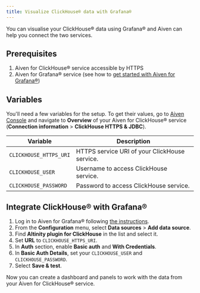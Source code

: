 ```yaml
---
title: Visualize ClickHouse® data with Grafana®
---
```


You can visualise your ClickHouse® data using Grafana® and Aiven can
help you connect the two services.

## Prerequisites

1.  Aiven for ClickHouse® service accessible by HTTPS
1.  Aiven for Grafana® service (see how to
    [get started with Aiven for Grafana®](/docs/products/grafana/get-started))

## Variables

You\'ll need a few variables for the setup. To get their values, go to
[Aiven Console](https://console.aiven.io/) and navigate to **Overview**
of your Aiven for ClickHouse® service (**Connection information** \>
**ClickHouse HTTPS & JDBC**).

| Variable               | Description                                   |
| ---------------------- | --------------------------------------------- |
| `CLICKHOUSE_HTTPS_URI` | HTTPS service URI of your ClickHouse service. |
| `CLICKHOUSE_USER`      | Username to access ClickHouse service.        |
| `CLICKHOUSE_PASSWORD`  | Password to access ClickHouse service.        |

## Integrate ClickHouse® with Grafana®

1.  Log in to Aiven for Grafana® following
    [the instructions](/docs/products/grafana/howto/log-in).
1.  From the **Configuration** menu, select **Data sources** > **Add
    data source**.
1.  Find **Altinity plugin for ClickHouse** in the list and select it.
1.  Set **URL** to `CLICKHOUSE_HTTPS_URI`.
1.  In **Auth** section, enable **Basic auth** and **With Credentials**.
1.  In **Basic Auth Details**, set your `CLICKHOUSE_USER` and
    `CLICKHOUSE_PASSWORD`.
1.  Select **Save & test**.

Now you can create a dashboard and panels to work with the data from
your Aiven for ClickHouse® service.
